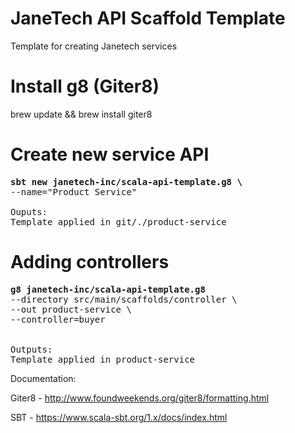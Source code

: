 # JaneTech API Scaffold Template
Template for creating Janetech services

# Install g8 (Giter8)
brew update && brew install giter8


# Create new service API
<pre>
<b>sbt new janetech-inc/scala-api-template.g8 \</b>
--name="Product Service"

Ouputs:
Template applied in git/./product-service
</pre>


# Adding controllers
<pre>
<b>g8 janetech-inc/scala-api-template.g8</b>
--directory src/main/scaffolds/controller \
--out product-service \
--controller=buyer


Outputs:
Template applied in product-service
</pre>


Documentation:

Giter8 - http://www.foundweekends.org/giter8/formatting.html

SBT - https://www.scala-sbt.org/1.x/docs/index.html
